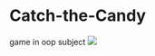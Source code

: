 # Catch-the-Candy
game in oop subject
<img src = "https://drive.google.com/open?id=1HHOSgkMFgObVNLSlL2e3VKumbQ-3a2s_">
